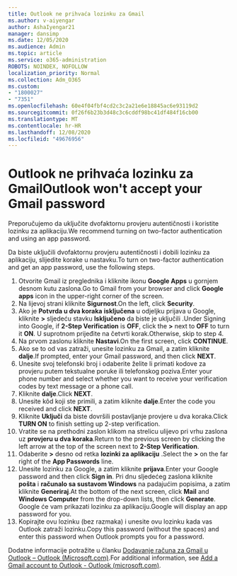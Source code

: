```yaml
---
title: Outlook ne prihvaća lozinku za Gmail
ms.author: v-aiyengar
author: AshaIyengar21
manager: dansimp
ms.date: 12/05/2020
ms.audience: Admin
ms.topic: article
ms.service: o365-administration
ROBOTS: NOINDEX, NOFOLLOW
localization_priority: Normal
ms.collection: Adm_O365
ms.custom:
- "1800027"
- "7351"
ms.openlocfilehash: 60e4f04fbf4cd2c3c2a21e6e18845ac6e93119d2
ms.sourcegitcommit: 0f26f6b23b3d48c3c6cddf98bc41df484f16cb00
ms.translationtype: MT
ms.contentlocale: hr-HR
ms.lasthandoff: 12/08/2020
ms.locfileid: "49676956"
---
```

# <a name="outlook-wont-accept-your-gmail-password"></a><span data-ttu-id="bcf0b-102">Outlook ne prihvaća lozinku za Gmail</span><span class="sxs-lookup"><span data-stu-id="bcf0b-102">Outlook won't accept your Gmail password</span></span>

<span data-ttu-id="bcf0b-103">Preporučujemo da uključite dvofaktornu provjeru autentičnosti i koristite lozinku za aplikaciju.</span><span class="sxs-lookup"><span data-stu-id="bcf0b-103">We recommend turning on two-factor authentication and using an app password.</span></span>

<span data-ttu-id="bcf0b-104">Da biste uključili dvofaktornu provjeru autentičnosti i dobili lozinku za aplikaciju, slijedite korake u nastavku.</span><span class="sxs-lookup"><span data-stu-id="bcf0b-104">To turn on two-factor authentication and get an app password, use the following steps.</span></span>

1. <span data-ttu-id="bcf0b-105">Otvorite Gmail iz preglednika i kliknite ikonu **Google Apps** u gornjem desnom kutu zaslona.</span><span class="sxs-lookup"><span data-stu-id="bcf0b-105">Go to Gmail from your browser and click **Google apps** icon in the upper-right corner of the screen.</span></span>
1. <span data-ttu-id="bcf0b-106">Na lijevoj strani kliknite **Sigurnost**.</span><span class="sxs-lookup"><span data-stu-id="bcf0b-106">On the left, click **Security**.</span></span>
1. <span data-ttu-id="bcf0b-107">Ako je **Potvrda u dva koraka** **isključena** u odjeljku prijava u Google, kliknite **>** sljedeću stavku **Isključeno** da biste je uključili .</span><span class="sxs-lookup"><span data-stu-id="bcf0b-107">Under Signing into Google, if **2-Step Verification** is **OFF**, click the **>** next to **OFF** to turn it **ON**.</span></span> <span data-ttu-id="bcf0b-108">U suprotnom prijeđite na četvrti korak.</span><span class="sxs-lookup"><span data-stu-id="bcf0b-108">Otherwise, skip to step 4.</span></span>
1. <span data-ttu-id="bcf0b-109">Na prvom zaslonu kliknite **Nastavi**.</span><span class="sxs-lookup"><span data-stu-id="bcf0b-109">On the first screen, click **CONTINUE**.</span></span>
1. <span data-ttu-id="bcf0b-110">Ako se to od vas zatraži, unesite lozinku za Gmail, a zatim kliknite **dalje**.</span><span class="sxs-lookup"><span data-stu-id="bcf0b-110">If prompted, enter your Gmail password, and then click **NEXT**.</span></span>
1. <span data-ttu-id="bcf0b-111">Unesite svoj telefonski broj i odaberite želite li primati kodove za provjeru putem tekstualne poruke ili telefonskog poziva.</span><span class="sxs-lookup"><span data-stu-id="bcf0b-111">Enter your phone number and select whether you want to receive your verification codes by text message or a phone call.</span></span>
1. <span data-ttu-id="bcf0b-112">Kliknite **dalje**.</span><span class="sxs-lookup"><span data-stu-id="bcf0b-112">Click **NEXT**.</span></span>
1. <span data-ttu-id="bcf0b-113">Unesite kôd koji ste primili, a zatim kliknite **dalje**.</span><span class="sxs-lookup"><span data-stu-id="bcf0b-113">Enter the code you received and click **NEXT**.</span></span>
1. <span data-ttu-id="bcf0b-114">Kliknite **Uključi** da biste dovršili postavljanje provjere u dva koraka.</span><span class="sxs-lookup"><span data-stu-id="bcf0b-114">Click **TURN ON** to finish setting up 2-step verification.</span></span>
1. <span data-ttu-id="bcf0b-115">Vratite se na prethodni zaslon klikom na strelicu ulijevo pri vrhu zaslona uz **provjeru u dva koraka**.</span><span class="sxs-lookup"><span data-stu-id="bcf0b-115">Return to the previous screen by clicking the left arrow at the top of the screen next to **2-Step Verification**.</span></span>
1. <span data-ttu-id="bcf0b-116">Odaberite **>** desno od retka **lozinki za aplikaciju** .</span><span class="sxs-lookup"><span data-stu-id="bcf0b-116">Select the **>** on the far right of the **App Passwords** line.</span></span>
1. <span data-ttu-id="bcf0b-117">Unesite lozinku za Google, a zatim kliknite **prijava**.</span><span class="sxs-lookup"><span data-stu-id="bcf0b-117">Enter your Google password and then click **Sign in**.</span></span> <span data-ttu-id="bcf0b-118">Pri dnu sljedećeg zaslona kliknite **pošta** i **računalo sa sustavom Windows** na padajućim popisima, a zatim kliknite **Generiraj**.</span><span class="sxs-lookup"><span data-stu-id="bcf0b-118">At the bottom of the next screen, click **Mail** and **Windows Computer** from the drop-down lists, then click **Generate**.</span></span>
<span data-ttu-id="bcf0b-119">Google će vam prikazati lozinku za aplikaciju.</span><span class="sxs-lookup"><span data-stu-id="bcf0b-119">Google will display an app password for you.</span></span> 
13. <span data-ttu-id="bcf0b-120">Kopirajte ovu lozinku (bez razmaka) i unesite ovu lozinku kada vas Outlook zatraži lozinku.</span><span class="sxs-lookup"><span data-stu-id="bcf0b-120">Copy this password (without the spaces) and enter this password when Outlook prompts you for a password.</span></span>

<span data-ttu-id="bcf0b-121">Dodatne informacije potražite u članku [Dodavanje računa za Gmail u Outlook – Outlook (Microsoft.com)](https://support.microsoft.com/office/add-a-gmail-account-to-outlook-70191667-9c52-4581-990e-e30318c2c081).</span><span class="sxs-lookup"><span data-stu-id="bcf0b-121">For additional information, see [Add a Gmail account to Outlook - Outlook (microsoft.com)](https://support.microsoft.com/office/add-a-gmail-account-to-outlook-70191667-9c52-4581-990e-e30318c2c081).</span></span>
